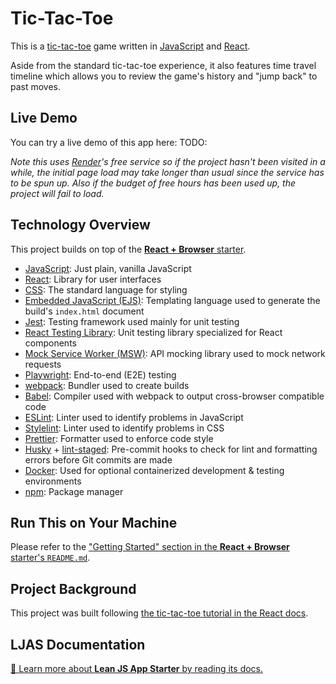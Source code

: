 # Tic-Tac-Toe

This is a [tic-tac-toe](https://en.wikipedia.org/wiki/Tic-tac-toe) game written in [JavaScript](https://tc39.es/ecma262) and [React](https://react.dev).

Aside from the standard tic-tac-toe experience, it also features time travel timeline which allows you to review the game's history and "jump back" to past moves.

## Live Demo

You can try a live demo of this app here:
TODO:

_Note this uses [Render](https://render.com)'s free service so if the project hasn't been visited in a while, the initial page load may take longer than usual since the service has to be spun up. Also if the budget of free hours has been used up, the project will fail to load._

## Technology Overview

This project builds on top of the [**React + Browser** starter](https://github.com/mattlean/lean-js-app-starter/tree/v1.1.0-dev/starters/react-browser-ts).

-   [JavaScript](https://tc39.es/ecma262): Just plain, vanilla JavaScript
-   [React](https://react.dev): Library for user interfaces
-   [CSS](https://w3.org/Style/CSS/Overview.en.html): The standard language for styling
-   [Embedded JavaScript (EJS)](https://ejs.co): Templating language used to generate the build's `index.html` document
-   [Jest](https://jestjs.io): Testing framework used mainly for unit testing
-   [React Testing Library](https://testing-library.com/docs/react-testing-library/intro): Unit testing library specialized for React components
-   [Mock Service Worker (MSW)](https://mswjs.io): API mocking library used to mock network requests
-   [Playwright](https://playwright.dev): End-to-end (E2E) testing
-   [webpack](https://webpack.js.org): Bundler used to create builds
-   [Babel](https://babeljs.io): Compiler used with webpack to output cross-browser compatible code
-   [ESLint](https://eslint.org): Linter used to identify problems in JavaScript
-   [Stylelint](https://stylelint.io): Linter used to identify problems in CSS
-   [Prettier](https://prettier.io): Formatter used to enforce code style
-   [Husky](https://typicode.github.io/husky) + [lint-staged](https://github.com/okonet/lint-staged): Pre-commit hooks to check for lint and formatting errors before Git commits are made
-   [Docker](https://docker.com): Used for optional containerized development & testing environments
-   [npm](https://npmjs.com): Package manager

## Run This on Your Machine

Please refer to the ["Getting Started" section in the **React + Browser** starter's `README.md`](https://github.com/mattlean/lean-js-app-starter/tree/v1.1.0-dev/starters/react-browser#getting-started).

## Project Background

This project was built following [the tic-tac-toe tutorial in the React docs](https://react.dev/learn/tutorial-tic-tac-toe).

## LJAS Documentation

[📖 Learn more about **Lean JS App Starter** by reading its docs.](https://github.com/mattlean/lean-js-app-starter/tree/v1.1.0-dev/docs/README.md)
